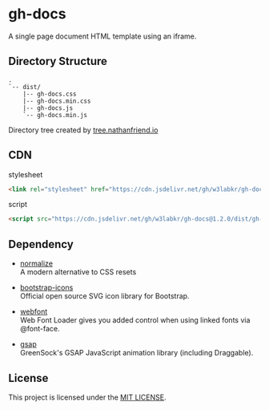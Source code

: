 # gh-docs

A single page document HTML template using an iframe.

## Directory Structure

```text
.
`-- dist/
    |-- gh-docs.css
    |-- gh-docs.min.css
    |-- gh-docs.js
    `-- gh-docs.min.js
```

Directory tree created by [tree.nathanfriend.io](https://tree.nathanfriend.io/)

## CDN

stylesheet

```html
<link rel="stylesheet" href="https://cdn.jsdelivr.net/gh/w3labkr/gh-docs@1.2.0/dist/gh-docs.min.css" />
```

script

```html
<script src="https://cdn.jsdelivr.net/gh/w3labkr/gh-docs@1.2.0/dist/gh-docs.min.js">
```

## Dependency

- [normalize](https://github.com/necolas/normalize.css/)  
  A modern alternative to CSS resets

- [bootstrap-icons](https://github.com/twbs/icons)  
  Official open source SVG icon library for Bootstrap.

- [webfont](https://github.com/typekit/webfontloader)  
  Web Font Loader gives you added control when using linked fonts via @font-face.

- [gsap](https://github.com/greensock/GSAP)  
  GreenSock's GSAP JavaScript animation library (including Draggable).

## License

This project is licensed under the [MIT LICENSE](LICENSE).
